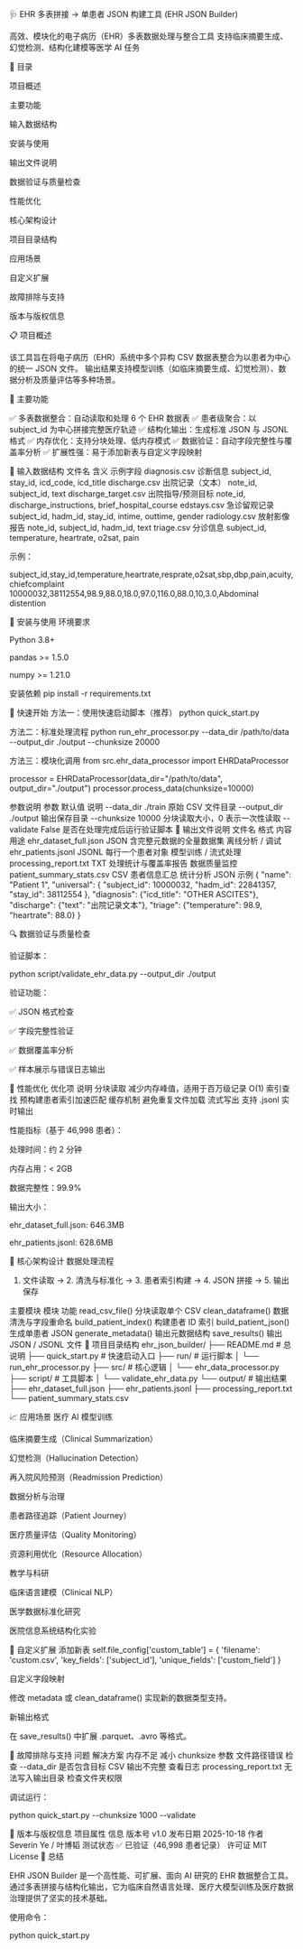 🩺 EHR 多表拼接 → 单患者 JSON 构建工具 (EHR JSON Builder)

高效、模块化的电子病历（EHR）多表数据处理与整合工具
支持临床摘要生成、幻觉检测、结构化建模等医学 AI 任务

🧭 目录

项目概述

主要功能

输入数据结构

安装与使用

输出文件说明

数据验证与质量检查

性能优化

核心架构设计

项目目录结构

应用场景

自定义扩展

故障排除与支持

版本与版权信息

📋 项目概述

该工具旨在将电子病历（EHR）系统中多个异构 CSV 数据表整合为以患者为中心的统一 JSON 文件。
输出结果支持模型训练（如临床摘要生成、幻觉检测）、数据分析及质量评估等多种场景。

🎯 主要功能

✅ 多表数据整合：自动读取和处理 6 个 EHR 数据表
✅ 患者级聚合：以 subject_id 为中心拼接完整医疗轨迹
✅ 结构化输出：生成标准 JSON 与 JSONL 格式
✅ 内存优化：支持分块处理、低内存模式
✅ 数据验证：自动字段完整性与覆盖率分析
✅ 扩展性强：易于添加新表与自定义字段映射

📁 输入数据结构
文件名	含义	示例字段
diagnosis.csv	诊断信息	subject_id, stay_id, icd_code, icd_title
discharge.csv	出院记录（文本）	note_id, subject_id, text
discharge_target.csv	出院指导/预测目标	note_id, discharge_instructions, brief_hospital_course
edstays.csv	急诊留观记录	subject_id, hadm_id, stay_id, intime, outtime, gender
radiology.csv	放射影像报告	note_id, subject_id, hadm_id, text
triage.csv	分诊信息	subject_id, temperature, heartrate, o2sat, pain

示例：

subject_id,stay_id,temperature,heartrate,resprate,o2sat,sbp,dbp,pain,acuity,chiefcomplaint
10000032,38112554,98.9,88.0,18.0,97.0,116.0,88.0,10,3.0,Abdominal distention

🔧 安装与使用
环境要求

Python 3.8+

pandas >= 1.5.0

numpy >= 1.21.0

安装依赖
pip install -r requirements.txt

🚀 快速开始
方法一：使用快速启动脚本（推荐）
python quick_start.py

方法二：标准处理流程
python run_ehr_processor.py --data_dir /path/to/data --output_dir ./output --chunksize 20000

方法三：模块化调用
from src.ehr_data_processor import EHRDataProcessor

processor = EHRDataProcessor(data_dir="/path/to/data", output_dir="./output")
processor.process_data(chunksize=10000)

参数说明
参数	默认值	说明
--data_dir	./train	原始 CSV 文件目录
--output_dir	./output	输出保存目录
--chunksize	10000	分块读取大小，0 表示一次性读取
--validate	False	是否在处理完成后运行验证脚本
📄 输出文件说明
文件名	格式	内容	用途
ehr_dataset_full.json	JSON	含完整元数据的全量数据集	离线分析 / 调试
ehr_patients.jsonl	JSONL	每行一个患者对象	模型训练 / 流式处理
processing_report.txt	TXT	处理统计与覆盖率报告	数据质量监控
patient_summary_stats.csv	CSV	患者信息汇总	统计分析
JSON 示例
{
  "name": "Patient 1",
  "universal": {
    "subject_id": 10000032,
    "hadm_id": 22841357,
    "stay_id": 38112554
  },
  "diagnosis": {"icd_title": "OTHER ASCITES"},
  "discharge": {"text": "出院记录文本"},
  "triage": {"temperature": 98.9, "heartrate": 88.0}
}

🔍 数据验证与质量检查

验证脚本：

python script/validate_ehr_data.py --output_dir ./output


验证功能：

✅ JSON 格式检查

✅ 字段完整性验证

✅ 数据覆盖率分析

✅ 样本展示与错误日志输出

🚀 性能优化
优化项	说明
分块读取	减少内存峰值，适用于百万级记录
O(1) 索引查找	预构建患者索引加速匹配
缓存机制	避免重复文件加载
流式写出	支持 .jsonl 实时输出

性能指标（基于 46,998 患者）：

处理时间：约 2 分钟

内存占用：< 2GB

数据完整性：99.9%

输出大小：

ehr_dataset_full.json: 646.3MB

ehr_patients.jsonl: 628.6MB

🧩 核心架构设计
数据处理流程
1. 文件读取 → 2. 清洗与标准化 → 3. 患者索引构建 → 4. JSON 拼接 → 5. 输出保存

主要模块
模块	功能
read_csv_file()	分块读取单个 CSV
clean_dataframe()	数据清洗与字段重命名
build_patient_index()	构建患者 ID 索引
build_patient_json()	生成单患者 JSON
generate_metadata()	输出元数据结构
save_results()	输出 JSON / JSONL 文件
📁 项目目录结构
ehr_json_builder/
├── README.md                    # 总说明
├── quick_start.py               # 快速启动入口
├── run/                         # 运行脚本
│   └── run_ehr_processor.py
├── src/                         # 核心逻辑
│   └── ehr_data_processor.py
├── script/                      # 工具脚本
│   └── validate_ehr_data.py
└── output/                      # 输出结果
    ├── ehr_dataset_full.json
    ├── ehr_patients.jsonl
    ├── processing_report.txt
    └── patient_summary_stats.csv

📈 应用场景
医疗 AI 模型训练

临床摘要生成（Clinical Summarization）

幻觉检测（Hallucination Detection）

再入院风险预测（Readmission Prediction）

数据分析与治理

患者路径追踪（Patient Journey）

医疗质量评估（Quality Monitoring）

资源利用优化（Resource Allocation）

教学与科研

临床语言建模（Clinical NLP）

医学数据标准化研究

医院信息系统结构化实验

🔧 自定义扩展
添加新表
self.file_config['custom_table'] = {
    'filename': 'custom.csv',
    'key_fields': ['subject_id'],
    'unique_fields': ['custom_field']
}

自定义字段映射

修改 metadata 或 clean_dataframe() 实现新的数据类型支持。

新输出格式

在 save_results() 中扩展 .parquet、.avro 等格式。

🧠 故障排除与支持
问题	解决方案
内存不足	减小 chunksize 参数
文件路径错误	检查 --data_dir 是否包含目标 CSV
输出不完整	查看日志 processing_report.txt
无法写入输出目录	检查文件夹权限

调试运行：

python quick_start.py --chunksize 1000 --validate

📜 版本与版权信息
项目属性	信息
版本号	v1.0
发布日期	2025-10-18
作者	Severin Ye / 叶博韬
测试状态	✅ 已验证（46,998 患者记录）
许可证	MIT License
🎉 总结

EHR JSON Builder 是一个高性能、可扩展、面向 AI 研究的 EHR 数据整合工具。
通过多表拼接与结构化输出，它为临床自然语言处理、医疗大模型训练及医疗数据治理提供了坚实的技术基础。

使用命令：

python quick_start.py